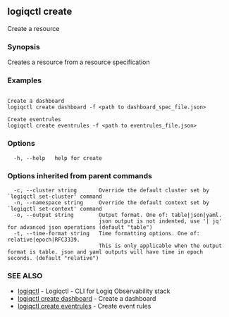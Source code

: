 ## logiqctl create

Create a resource

### Synopsis

Creates a resource from a resource specification

### Examples

```

Create a dashboard
logiqctl create dashboard -f <path to dashboard_spec_file.json>

Create eventrules
logiqctl create eventrules -f <path to eventrules_file.json>

```

### Options

```
  -h, --help   help for create
```

### Options inherited from parent commands

```
  -c, --cluster string       Override the default cluster set by `logiqctl set-cluster' command
  -n, --namespace string     Override the default context set by `logiqctl set-context' command
  -o, --output string        Output format. One of: table|json|yaml. 
                             json output is not indented, use '| jq' for advanced json operations (default "table")
  -t, --time-format string   Time formatting options. One of: relative|epoch|RFC3339. 
                             This is only applicable when the output format is table. json and yaml outputs will have time in epoch seconds. (default "relative")
```

### SEE ALSO

* [logiqctl](logiqctl.md)	 - Logiqctl - CLI for Logiq Observability stack
* [logiqctl create dashboard](logiqctl_create_dashboard.md)	 - Create a dashboard
* [logiqctl create eventrules](logiqctl_create_eventrules.md)	 - Create event rules

